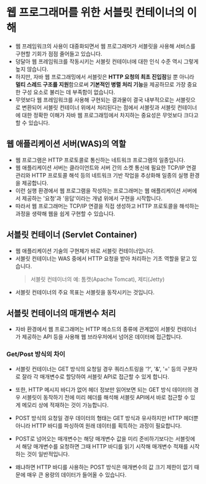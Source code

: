 # 웹 프로그래머를 위한 서블릿 컨테이너의 이해
* 웹 프레임워크의 사용이 대중화되면서 웹 프로그래머가 서블릿을 사용해 서비스를 구현할 기회가 점점 줄어들고 있습니다.
* 덩달아 웹 프레임워크를 작동시키는 서블릿 컨테이너에 대한 인식 수준 역시 그렇게 높지 않습니다.
* 하지만, 자바 웹 프로그래밍에서 서블릿은 **HTTP 요청의 최초 진입점**일 뿐 아니라 **멀티 스레드 구조를 지원**함으로써 
**기본적인 병렬 처리 기능**을 제공하므로 가장 중요한 구성 요소로 불리는 데 부족함이 없습니다.
* 무엇보다 웹 프레임워크를 사용해 구현되는 결과물이 결국 내부적으로는 서블릿으로 변환되어 서블릿 컨테이너 위에서 
처리된다는 점에서 서블릿과 서블릿 컨테이너에 대한 정확한 이해가 자바 웹 프로그래밍에서 차지하는 중요성은 무엇보다 크다고 할 수 있습니다.

## 웹 애플리케이션 서버(WAS)의 역할
* 웹 프로그램은 HTTP 프로토콜로 통신하는 네트워크 프로그램의 일종입니다.
* 웹 애플리케이션 서버는 클라이언트와 서버 간의 소켓 통신에 필요한 TCP/IP 연결 관리와 HTTP 프로토콜 해석 등의 네트워크 기반 작업을 추상화해
일종의 실행 환경을 제공합니다.
* 이런 실행 환경에서 웹 프로그램을 작성하는 프로그래머는 웹 애플리케이션 서버에서 제공하는 '요청'과 '응답'이라는 개념 위에서 구현을 시작합니다.
* 따라서 웹 프로그래머는 TCP/IP 연결을 직접 생성하고 HTTP 프로토콜을 해석하는 과정을 생략해 웹을 쉽게 구현할 수 있습니다.

## 서블릿 컨테이너 (Servlet Container)
* 웹 애플리케이션 기술의 구현체가 바로 서블릿 컨테이너입니다.
* 서블릿 컨테이너는 WAS 중에서 HTTP 요청을 받아 처리하는 기초 역할을 맡고 있습니다.
    > 서블릿 컨테이너의 예: 톰캣(Apache Tomcat), 제티(Jetty)
* 서블릿 컨테이너의 주요 목표는 서블릿을 동작시키는 것입니다.

## 서블릿 컨테이너의 매개변수 처리
* 자바 환경에서 웹 프로그래머는 HTTP 메소드의 종류에 관계없이 서블릿 컨테이너가 제공하는 API 등을 사용해
웹 브라우저에서 넘어온 데이터에 접근합니다.

### Get/Post 방식의 차이
* 서블릿 컨테이너는 GET 방식의 요청일 경우 쿼리스트링을 '?', '&', '=' 등의 구분자로 잘라 각 매개변수로 할당하여
서블릿 API로 접근할 수 있게 합니다.
* 또한, HTTP 메시지 바디가 없어 헤더 정보만 읽어보면 되는 GET 방식 데이터의 경우 서블릿이 동작하기 전에
미리 헤더를 해석해 서블릿 API에서 바로 접근할 수 있게 메모리 상에 적재하는 것이 가능합니다.

* POST 방식의 요청일 경우 데이터의 형태는 GET 방식과 유사하지만 HTTP 헤더뿐 아니라 HTTP 바디를 파싱하여
원래 데이터를 획득하는 과정이 필요합니다.
* POST로 넘어오는 매개변수는 해당 매개변수 값을 미리 준비하기보다는 서블릿에서 해당 매개변수를 요청하면 그때
HTTP 바디를 읽기 시작해 매개변수 적재를 시작하는 것이 일반적입니다.
* 왜냐하면 HTTP 바디를 사용하는 POST 방식은 매개변수의 값 크기 제한이 없기 때문에 매우 큰 용량의 데이터가 들어올 수 있습니다.